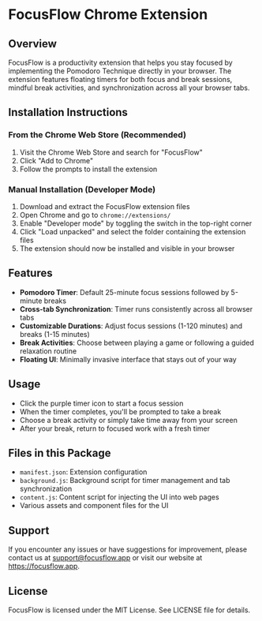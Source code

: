 
# FocusFlow Chrome Extension

## Overview
FocusFlow is a productivity extension that helps you stay focused by implementing the Pomodoro Technique directly in your browser. The extension features floating timers for both focus and break sessions, mindful break activities, and synchronization across all your browser tabs.

## Installation Instructions

### From the Chrome Web Store (Recommended)
1. Visit the Chrome Web Store and search for "FocusFlow"
2. Click "Add to Chrome"
3. Follow the prompts to install the extension

### Manual Installation (Developer Mode)
1. Download and extract the FocusFlow extension files
2. Open Chrome and go to `chrome://extensions/`
3. Enable "Developer mode" by toggling the switch in the top-right corner
4. Click "Load unpacked" and select the folder containing the extension files
5. The extension should now be installed and visible in your browser

## Features
- **Pomodoro Timer**: Default 25-minute focus sessions followed by 5-minute breaks
- **Cross-tab Synchronization**: Timer runs consistently across all browser tabs
- **Customizable Durations**: Adjust focus sessions (1-120 minutes) and breaks (1-15 minutes)
- **Break Activities**: Choose between playing a game or following a guided relaxation routine
- **Floating UI**: Minimally invasive interface that stays out of your way

## Usage
- Click the purple timer icon to start a focus session
- When the timer completes, you'll be prompted to take a break
- Choose a break activity or simply take time away from your screen
- After your break, return to focused work with a fresh timer

## Files in this Package
- `manifest.json`: Extension configuration
- `background.js`: Background script for timer management and tab synchronization
- `content.js`: Content script for injecting the UI into web pages
- Various assets and component files for the UI

## Support
If you encounter any issues or have suggestions for improvement, please contact us at support@focusflow.app or visit our website at https://focusflow.app.

## License
FocusFlow is licensed under the MIT License. See LICENSE file for details.
